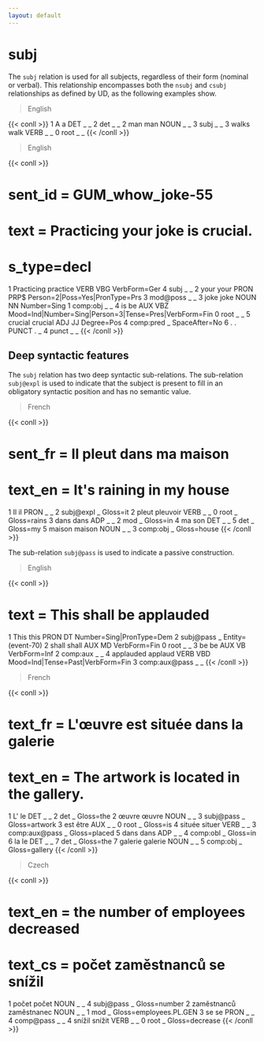 ```yaml
---
layout: default
---
```


# **subj**

The `subj` relation is used for all subjects, regardless of their form (nominal or verbal). This relationship encompasses both the
`nsubj` and `csubj` relationships as defined by UD, as the following examples show.

> English

{{< conll >}}
1	A	a	DET	_	_	2	det	_	_
2	man	man	NOUN	_	_	3	subj	_	_
3	walks	walk	VERB	_	_	0	root	_	_
{{< /conll >}}

> English

{{< conll >}}
# sent_id = GUM_whow_joke-55
# text = Practicing your joke is crucial.
# s_type=decl
1	Practicing	practice	VERB	VBG	VerbForm=Ger	4	subj	_	_
2	your	your	PRON	PRP$	Person=2|Poss=Yes|PronType=Prs	3	mod@poss	_	_
3	joke	joke	NOUN	NN	Number=Sing	1	comp:obj	_	_
4	is	be	AUX	VBZ	Mood=Ind|Number=Sing|Person=3|Tense=Pres|VerbForm=Fin	0	root	_	_
5	crucial	crucial	ADJ	JJ	Degree=Pos	4	comp:pred	_	SpaceAfter=No
6	.	.	PUNCT	.	_	4	punct	_	_
{{< /conll >}}

## Deep syntactic features

The `subj` relation has two deep syntactic sub-relations. The sub-relation `subj@expl` is used to indicate that the subject is present to fill in an obligatory syntactic position and has no semantic value.

> French

{{< conll >}}
# sent_fr = Il pleut dans ma maison
# text_en = It's raining in my house
1	Il	il	PRON	_	_	2	subj@expl	_	Gloss=it
2	pleut	pleuvoir	VERB	_	_	0	root	_	Gloss=rains
3	dans	dans	ADP	_	_	2	mod	_	Gloss=in
4	ma	son	DET	_	_	5	det	_	Gloss=my
5	maison	maison	NOUN	_	_	3	comp:obj	_	Gloss=house
{{< /conll >}}

The sub-relation `subj@pass` is used to indicate a passive construction.

> English

{{< conll >}}
# text = This shall be applauded
1	This	this	PRON	DT	Number=Sing|PronType=Dem	2	subj@pass	_	Entity=(event-70)
2	shall	shall	AUX	MD	VerbForm=Fin	0	root	_	_
3	be	be	AUX	VB	VerbForm=Inf	2	comp:aux	_	_
4	applauded	applaud	VERB	VBD	Mood=Ind|Tense=Past|VerbForm=Fin	3	comp:aux@pass	_	_
{{< /conll >}}

> French

{{< conll >}}
# text_fr = L'œuvre est située dans la galerie
# text_en = The artwork is located in the gallery.
1	L'	le	DET	_	_	2	det	_	Gloss=the
2	œuvre	œuvre	NOUN	_	_	3	subj@pass	_	Gloss=artwork
3	est	être	AUX	_	_	0	root	_	Gloss=is
4	située	situer	VERB	_	_	3	comp:aux@pass	_	Gloss=placed
5	dans	dans	ADP	_	_	4	comp:obl	_	Gloss=in
6	la	le	DET	_	_	7	det	_	Gloss=the
7	galerie	galerie	NOUN	_	_	5	comp:obj	_	Gloss=gallery
{{< /conll >}}

> Czech

{{< conll >}}
# text_en = the number of employees decreased
# text_cs = počet zaměstnanců se snížil
1	počet	počet	NOUN	_	_	4	subj@pass	_	Gloss=number
2	zaměstnanců	zaměstnanec	NOUN	_	_	1	mod	_	Gloss=employees.PL.GEN
3	se	se	PRON	_	_	4	comp@pass	_	_
4	snížil	snížit	VERB	_	_	0	root	_	Gloss=decrease
{{< /conll >}}
